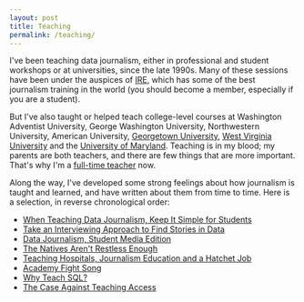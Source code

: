 ```yaml
---
layout: post
title: Teaching
permalink: /teaching/
---
```


I've been teaching data journalism, either in professional and student workshops or at universities, since the late 1990s. Many of these sessions have been under the auspices of [IRE](http://www.ire.org/), which has some of the best journalism training in the world (you should become a member, especially if you are a student).

But I've also taught or helped teach college-level courses at Washington Adventist University, George Washington University, Northwestern University, American University, [Georgetown University](http://dwillis.github.io/data-reporting/), [West Virginia University](http://dwillis.github.io/wv_elections/) and the [University of Maryland](https://github.com/dwillis/systems-for-reporting). Teaching is in my blood; my parents are both teachers, and there are few things that are more important. That's why I'm a [full-time teacher](https://merrill.umd.edu/) now.

Along the way, I've developed some strong feelings about how journalism is taught and learned, and have written about them from time to time. Here is a selection, in reverse chronological order:

* [When Teaching Data Journalism, Keep It Simple for Students](http://www.pbs.org/mediashift/2015/01/when-teaching-data-journalism-keep-it-simple-for-students/)
* [Take an Interviewing Approach to Find Stories in Data](http://www.pbs.org/mediashift/2014/07/take-an-interviewing-approach-to-find-stories-in-data/)
* [Data Journalism, Student Media Edition](http://thescoop.org/archives/2013/10/09/data-journalism-student-media-edition/)
* [The Natives Aren't Restless Enough](http://thescoop.org/archives/2013/10/01/the-natives-arent-restless-enough/)
* [Teaching Hospitals, Journalism Education and a Hatchet Job](http://thescoop.org/archives/2013/08/22/teaching-hospitals-journalism-education-and-a-hatchet-job/)
* [Academy Fight Song](http://thescoop.org/archives/2013/04/28/academy-fight-song/)
* [Why Teach SQL?](http://thescoop.org/archives/2011/07/27/why-teach-sql/)
* [The Case Against Teaching Access](http://thescoop.org/archives/2009/06/02/the-case-against-teaching-access/)

